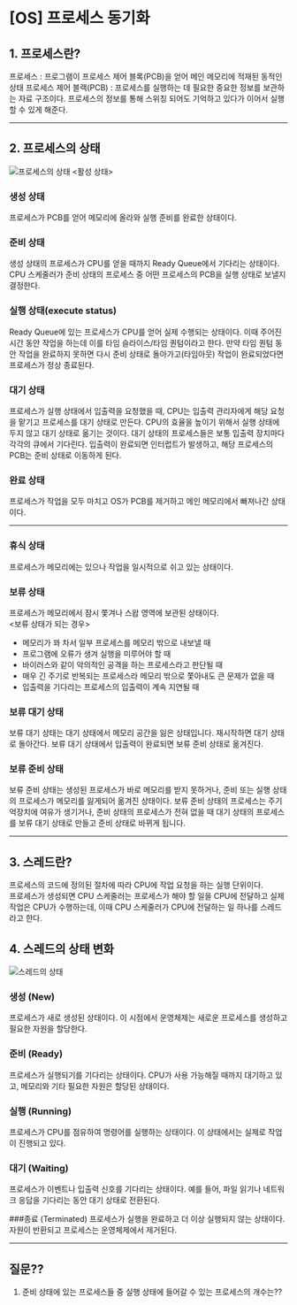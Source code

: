 # [OS] 프로세스 동기화

## 1. 프로세스란?
프로세스 : 프로그램이 프로세스 제어 블록(PCB)을 얻어 메인 메모리에 적재된 동적인 상태
프로세스 제어 블랙(PCB) : 프로세스를 실행하는 데 필요한 중요한 정보를 보관하는 자료 구조이다. 프로세스의 정보를 통해 스위칭 되어도 기억하고 있다가 이어서 실행할 수 있게 해준다.

---
## 2. 프로세스의 상태
![프로세스의 상태](https://github.com/java-two-people-get-in/Dododok-CS-study/assets/102593109/6bb3b653-53cf-4fba-84c0-dcfcc2b72ba2)
<활성 상태><br>
### 생성 상태
프로세스가 PCB를 얻어 메모리에 올라와 실행 준비를 완료한 상태이다.
### 준비 상태
생성 상태의 프로세스가 CPU를 얻을 때까지 Ready Queue에서 기다리는 상태이다. CPU 스케줄러가 준비 상태의 프로세스 중 어떤 프로세스의 PCB을 실행 상태로 보낼지 결정한다.
### 실행 상태(execute status)
Ready Queue에 있는 프로세스가 CPU를 얻어 실제 수행되는 상태이다. 이때 주어진 시간 동안 작업을 하는데 이를 타임 슬라이스/타임 퀀텀이라고 한다. 만약 타임 퀀텀 동안 작업을 완료하지 못하면 다시 준비 상태로 돌아가고(타임아웃) 작업이 완료되었다면 프로세스가 정상 종료된다.
### 대기 상태
프로세스가 실행 상태에서 입출력을 요청했을 때, CPU는 입출력 관리자에게 해당 요청을 맡기고 프로세스를 대기 상태로 만든다. CPU의 효율을 높이기 위해서 실행 상태에 두지 않고 대기 상태로 옮기는 것이다. 대기 상태의 프로세스들은 보통 입출력 장치마다 각각의 큐에서 기다린다. 입출력이 완료되면 인터럽트가 발생하고, 해당 프로세스의 PCB는 준비 상태로 이동하게 된다. 
### 완료 상태
프로세스가 작업을 모두 마치고 OS가 PCB를 제거하고 메인 메모리에서 빠져나간 상태이다. 

---
### 휴식 상태
프로세스가 메모리에는 있으나 작업을 일시적으로 쉬고 있는 상태이다. 
### 보류 상태
프로세스가 메모리에서 잠시 쫓겨나 스왑 영역에 보관된 상태이다.
<br>
<보류 상태가 되는 경우>
- 메모리가 꽈 차서 일부 프로세스를 메모리 밖으로 내보낼 때
- 프로그램에 오류가 생겨 실행을 미루어야 할 때
- 바이러스와 같이 악의적인 공격을 하는 프로세스라고 판단될 때
- 매우 긴 주기로 반복되는 프로세스라 메모리 밖으로 쫓아내도 큰 문제가 없을 때
- 입출력을 기다리는 프로세스의 입출력이 계속 지연될 때

### 보류 대기 상태
보류 대기 상태는 대기 상태에서 메모리 공간을 잃은 상태입니다. 재시작하면 대기 상태로 돌아간다. 보류 대기 상태에서 입출력이 완료되면 보류 준비 상태로 옮겨진다.

### 보류 준비 상태
보류 준비 상태는 생성된 프로세스가 바로 메모리를 받지 못하거나, 준비 또는 실행 상태의 프로세스가 메모리를 잃게되어 옮겨진 상태이다. 보류 준비 상태의 프로세스는 주기억장치에 여유가 생기거나, 준비 상태의 프로세스가 전혀 없을 때 대기 상태의 프로세스를 보류 대기 상태로 만들고 준비 상태로 바뀌게 됩니다.

---
## 3. 스레드란?
프로세스의 코드에 정의된 절차에 따라 CPU에 작업 요청을 하는 실행 단위이다.
<br>
프로세스가 생성되면 CPU 스케줄러는 프로세스가 해야 할 일을 CPU에 전달하고 실제 작업은 CPU가 수행하는데, 이때 CPU 스케줄러가 CPU에 전달하는 일 하나를 스레드라고 한다.

## 4. 스레드의 상태 변화
![스레드의 상태](https://github.com/java-two-people-get-in/Dododok-CS-study/assets/102593109/87ee03f0-41b4-4560-9f02-0b41ae494c7a)

### 생성 (New)
프로세스가 새로 생성된 상태이다. 이 시점에서 운영체제는 새로운 프로세스를 생성하고 필요한 자원을 할당한다.

### 준비 (Ready)
프로세스가 실행되기를 기다리는 상태이다. CPU가 사용 가능해질 때까지 대기하고 있고, 메모리와 기타 필요한 자원은 할당된 상태이다.

### 실행 (Running)
프로세스가 CPU를 점유하여 명령어를 실행하는 상태이다. 이 상태에서는 실제로 작업이 진행되고 있다.

### 대기 (Waiting)
프로세스가 이벤트나 입출력 신호를 기다리는 상태이다. 예를 들어, 파일 읽기나 네트워크 응답을 기다리는 동안 대기 상태로 전환된다.

###종료 (Terminated)
프로세스가 실행을 완료하고 더 이상 실행되지 않는 상태이다. 자원이 반환되고 프로세스는 운영체제에서 제거된다.

---

## 질문??
1. 준비 상태에 있는 프로세스들 중 실행 상태에 들어갈 수 있는 프로세스의 개수는??

